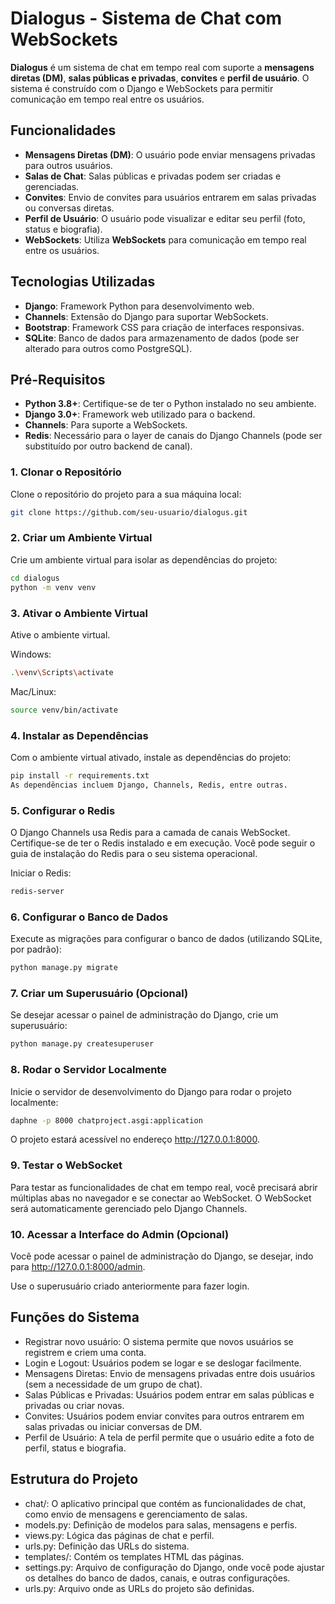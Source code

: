 # **Dialogus - Sistema de Chat com WebSockets**

**Dialogus** é um sistema de chat em tempo real com suporte a **mensagens diretas (DM)**, **salas públicas e privadas**, **convites** e **perfil de usuário**. O sistema é construído com o Django e WebSockets para permitir comunicação em tempo real entre os usuários.

## **Funcionalidades**
- **Mensagens Diretas (DM)**: O usuário pode enviar mensagens privadas para outros usuários.
- **Salas de Chat**: Salas públicas e privadas podem ser criadas e gerenciadas.
- **Convites**: Envio de convites para usuários entrarem em salas privadas ou conversas diretas.
- **Perfil de Usuário**: O usuário pode visualizar e editar seu perfil (foto, status e biografia).
- **WebSockets**: Utiliza **WebSockets** para comunicação em tempo real entre os usuários.

## **Tecnologias Utilizadas**
- **Django**: Framework Python para desenvolvimento web.
- **Channels**: Extensão do Django para suportar WebSockets.
- **Bootstrap**: Framework CSS para criação de interfaces responsivas.
- **SQLite**: Banco de dados para armazenamento de dados (pode ser alterado para outros como PostgreSQL).

## **Pré-Requisitos**
- **Python 3.8+**: Certifique-se de ter o Python instalado no seu ambiente.
- **Django 3.0+**: Framework web utilizado para o backend.
- **Channels**: Para suporte a WebSockets.
- **Redis**: Necessário para o layer de canais do Django Channels (pode ser substituído por outro backend de canal).
### 1. **Clonar o Repositório**
Clone o repositório do projeto para a sua máquina local:

```bash
git clone https://github.com/seu-usuario/dialogus.git 
```
### 2. Criar um Ambiente Virtual
Crie um ambiente virtual para isolar as dependências do projeto:

```bash
cd dialogus
python -m venv venv
```
### 3. Ativar o Ambiente Virtual
Ative o ambiente virtual.

Windows:
```bash
.\venv\Scripts\activate
```
Mac/Linux:
```bash
source venv/bin/activate
```
### 4. Instalar as Dependências
Com o ambiente virtual ativado, instale as dependências do projeto:

```bash
pip install -r requirements.txt
As dependências incluem Django, Channels, Redis, entre outras.
```
### 5. Configurar o Redis
O Django Channels usa Redis para a camada de canais WebSocket. Certifique-se de ter o Redis instalado e em execução. Você pode seguir o guia de instalação do Redis para o seu sistema operacional.

Iniciar o Redis:

```bash
redis-server
```
### 6. Configurar o Banco de Dados
Execute as migrações para configurar o banco de dados (utilizando SQLite, por padrão):

```bash
python manage.py migrate
```
### 7. Criar um Superusuário (Opcional)
Se desejar acessar o painel de administração do Django, crie um superusuário:
```bash
python manage.py createsuperuser
```
### 8. Rodar o Servidor Localmente
Inicie o servidor de desenvolvimento do Django para rodar o projeto localmente:
```bash
daphne -p 8000 chatproject.asgi:application
```
O projeto estará acessível no endereço http://127.0.0.1:8000.

### 9. Testar o WebSocket
Para testar as funcionalidades de chat em tempo real, você precisará abrir múltiplas abas no navegador e se conectar ao WebSocket. O WebSocket será automaticamente gerenciado pelo Django Channels.

### 10. Acessar a Interface do Admin (Opcional)
Você pode acessar o painel de administração do Django, se desejar, indo para http://127.0.0.1:8000/admin.

Use o superusuário criado anteriormente para fazer login.

## Funções do Sistema
- Registrar novo usuário: O sistema permite que novos usuários se registrem e criem uma conta.
- Login e Logout: Usuários podem se logar e se deslogar facilmente.
- Mensagens Diretas: Envio de mensagens privadas entre dois usuários (sem a necessidade de um grupo de chat).
- Salas Públicas e Privadas: Usuários podem entrar em salas públicas e privadas ou criar novas.
- Convites: Usuários podem enviar convites para outros entrarem em salas privadas ou iniciar conversas de DM.
- Perfil de Usuário: A tela de perfil permite que o usuário edite a foto de perfil, status e biografia.

## Estrutura do Projeto

- chat/: O aplicativo principal que contém as funcionalidades de chat, como envio de mensagens e gerenciamento de salas.
- models.py: Definição de modelos para salas, mensagens e perfis.
- views.py: Lógica das páginas de chat e perfil.
- urls.py: Definição das URLs do sistema.
- templates/: Contém os templates HTML das páginas.
- settings.py: Arquivo de configuração do Django, onde você pode ajustar os detalhes do banco de dados, canais, e outras configurações.
- urls.py: Arquivo onde as URLs do projeto são definidas.
